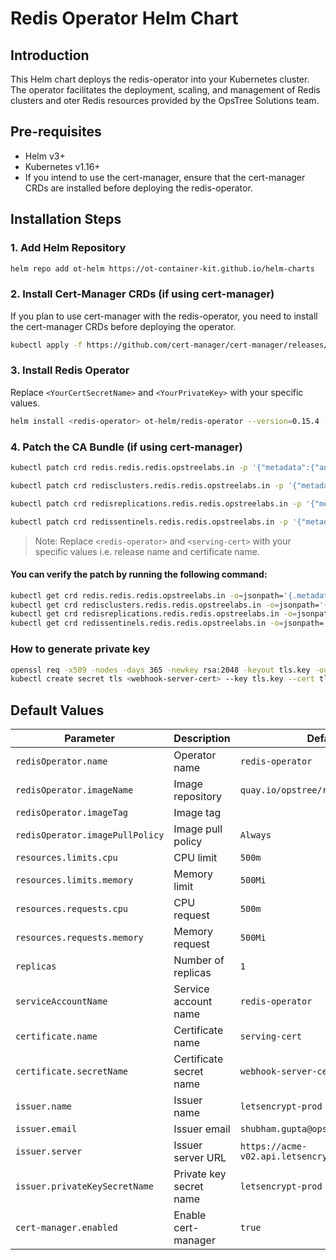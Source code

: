 # Redis Operator Helm Chart

## Introduction

This Helm chart deploys the redis-operator into your Kubernetes cluster. The operator facilitates the deployment, scaling, and management of Redis clusters and oter Redis resources provided by the OpsTree Solutions team.

## Pre-requisites

- Helm v3+
- Kubernetes v1.16+
- If you intend to use the cert-manager, ensure that the cert-manager CRDs are installed before deploying the redis-operator.

## Installation Steps

### 1. Add Helm Repository

```bash
helm repo add ot-helm https://ot-container-kit.github.io/helm-charts
```

### 2. Install Cert-Manager CRDs (if using cert-manager)

If you plan to use cert-manager with the redis-operator, you need to install the cert-manager CRDs before deploying the operator.

```bash
kubectl apply -f https://github.com/cert-manager/cert-manager/releases/download/v1.12.4/cert-manager.crds.yaml
```

### 3. Install Redis Operator

Replace `<YourCertSecretName>` and `<YourPrivateKey>` with your specific values.

```bash
helm install <redis-operator> ot-helm/redis-operator --version=0.15.4 --appVersion=0.15.1 --set certificate.secretName=<YourCertSecretName> --set cert-manager=true --namespace <redis-operator> --create-namespace
```

### 4. Patch the CA Bundle (if using cert-manager)

```bash
kubectl patch crd redis.redis.redis.opstreelabs.in -p '{"metadata":{"annotations":{"cert-manager.io/inject-ca-from":"<redis-operator>/<serving-cert>"}}}'

kubectl patch crd redisclusters.redis.redis.opstreelabs.in -p '{"metadata":{"annotations":{"cert-manager.io/inject-ca-from":"<redis-operator>/<serving-cert>"}}}'

kubectl patch crd redisreplications.redis.redis.opstreelabs.in -p '{"metadata":{"annotations":{"cert-manager.io/inject-ca-from":"<redis-operator>/<serving-cert>"}}}'

kubectl patch crd redissentinels.redis.redis.opstreelabs.in -p '{"metadata":{"annotations":{"cert-manager.io/inject-ca-from":"<redis-operator>/<serving-cert>"}}}'
```

> Note: Replace `<redis-operator>` and `<serving-cert>` with your specific values i.e. release name and certificate name.

#### You can verify the patch by running the following command:

```bash
kubectl get crd redis.redis.redis.opstreelabs.in -o=jsonpath='{.metadata.annotations}'
kubectl get crd redisclusters.redis.redis.opstreelabs.in -o=jsonpath='{.metadata.annotations}'
kubectl get crd redisreplications.redis.redis.opstreelabs.in -o=jsonpath='{.metadata.annotations}'
kubectl get crd redissentinels.redis.redis.opstreelabs.in -o=jsonpath='{.metadata.annotations}'
```

### How to generate private key

```bash
openssl req -x509 -nodes -days 365 -newkey rsa:2048 -keyout tls.key -out tls.crt
kubectl create secret tls <webhook-server-cert> --key tls.key --cert tls.crt -n <redis-operator>
```

## Default Values

| Parameter                           | Description                        | Default                                                      |
|-------------------------------------|------------------------------------|--------------------------------------------------------------|
| `redisOperator.name`                | Operator name                      | `redis-operator`                                             |
| `redisOperator.imageName`           | Image repository                   | `quay.io/opstree/redis-operator`                             |
| `redisOperator.imageTag`            | Image tag                          |                                                              |
| `redisOperator.imagePullPolicy`     | Image pull policy                  | `Always`                                                     |
| `resources.limits.cpu`              | CPU limit                          | `500m`                                                      |
| `resources.limits.memory`           | Memory limit                       | `500Mi`                                                     |
| `resources.requests.cpu`            | CPU request                        | `500m`                                                      |
| `resources.requests.memory`         | Memory request                     | `500Mi`                                                     |
| `replicas`                          | Number of replicas                 | `1`                                                         |
| `serviceAccountName`                | Service account name               | `redis-operator`                                             |
| `certificate.name`                  | Certificate name                   | `serving-cert`                                               |
| `certificate.secretName`            | Certificate secret name            | `webhook-server-cert`                                        |
| `issuer.name`                       | Issuer name                        | `letsencrypt-prod`                                           |
| `issuer.email`                      | Issuer email                       | `shubham.gupta@opstree.com`                                  |
| `issuer.server`                     | Issuer server URL                  | `https://acme-v02.api.letsencrypt.org/directory`            |
| `issuer.privateKeySecretName`       | Private key secret name            | `letsencrypt-prod`                                           |
| `cert-manager.enabled`              | Enable cert-manager                | `true`                                                       |
